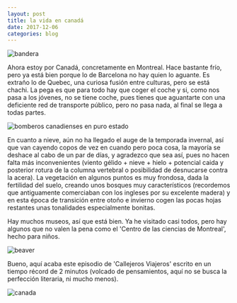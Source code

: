 ```yaml
---
layout: post
title: la vida en canadá
date: 2017-12-06
categories: blog
---
```


![bandera](http://bestanimations.com/Flags/Canada/canada-flag-animated-gif-6.gif) 

Ahora estoy por Canadá, concretamente en Montreal. Hace bastante frío, pero ya está bien porque lo de Barcelona no hay quien lo aguante. Es extraño lo de Quebec, una curiosa fusión entre culturas, pero se está chachi. La pega es que para todo hay que coger el coche y si, como nos pasa a los jóvenes, no se tiene coche, pues tienes que aguantarte con una deficiente red de transporte público, pero no pasa nada, al final se llega a todas partes.

![bomberos canadienses en puro estado](https://cdn.mtlblog.com/uploads/91616_837b9dffc72645554d55ac66707168eacfaff2fa.gif)

En cuanto a nieve, aún no ha llegado el auge de la temporada invernal, así que van cayendo copos de vez en cuando pero poca cosa, la mayoría se deshace al cabo de un par de días, y agradezco que sea así, pues no hacen falta más inconvenientes (viento gélido + nieve + hielo + potencial caida y posterior rotura de la columna vertebral o posibilidad de desnucarse contra la acera). La vegetación en algunos puntos es muy frondosa, dada la fertilidad del suelo, creando unos bosques muy característicos (recordemos que antiguamente comerciaban con los ingleses por su excelente madera) y en esta época de transición entre otoño e invierno cogen las pocas hojas restantes unas tonalidades especialmente bonitas. 

<source src="https://i.imgur.com/5ejrMIJ.mp4" type="video/mp4">

Hay muchos museos, así que está bien. Ya he visitado casi todos, pero hay algunos que no valen la pena como el 'Centro de las ciencias de Montreal', hecho para niños.

![beaver](https://i.imgur.com/p2HYkPF.gif)

Bueno, aquí acaba este episodio de 'Callejeros Viajeros' escrito en un tiempo récord de 2 minutos (volcado de pensamientos, aquí no se busca la perfección literaria, ni mucho menos).

![canada](https://imagizer.prod.carbyne.ps.ooyala.com/1800x635/https://s3-eu-west-1.amazonaws.com/ingest-mediaset-production.carbyne.ps.ooyala.com/rjgrppiw2xcy_viajeros1.jpg)